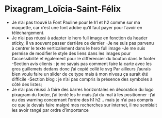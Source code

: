 # Pixagram_Loïcia-Saint-Félix
- Je n’ai pas trouvé la Font Pauline pour le h1 et h2 comme sur ma maquette, car c’est une font adobe qu’il faut payer pour l’avoir en téléchargement.
- Je n’ai pas réussi à adapter le hero full image en fonction du header sticky, il va souvent passer derrière ce dernier
-Je ne suis pas parvenu à centrer le texte verticalement dans le hero full image
-Je me suis permise de modifier le style des liens dans les images pour l’accessibilité et également pour le différencier du bouton dans le footer
-Section avis clients : je ne savais pas comment faire la carte avec les gros guillemets dedans donc j’ai copié collé le svg
Par ailleurs j’aurais bien voulu faire un slider de ce type mais à mon niveau ça aurait été difficile
-Section blog : je n’ai pas compris la présence des symboles à côté des listes;
- Je n’ai pas réussi à faire des barres horizontales en décoration du logo pixagram du footer, j’ai tenté les hr mais j’ai du mal à les positionner
-j’ai eu des warning concernant l’ordre des h1 h2 ..  mais je n’ai pas compris ce que je devais faire malgré mes recherches sur internet, il me semblait les avoir rangé par ordre d’importance
